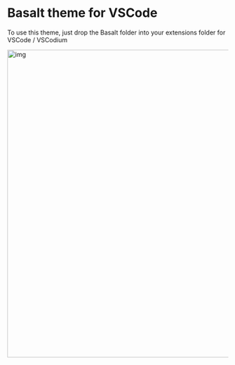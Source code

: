# Basalt theme for VSCode

To use this theme, just drop the Basalt folder into your extensions folder for VSCode / VSCodium

<img src="https://user-images.githubusercontent.com/50629201/193953090-11f95ce7-8330-471d-916c-947149b77fab.png" alt="img" width="700"/>
